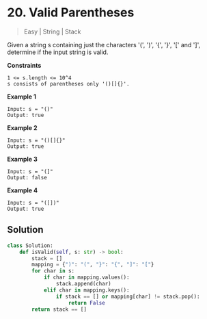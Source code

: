 # 20. Valid Parentheses
> Easy | String | Stack

Given a string s containing just the characters '(', ')', '{', '}', '[' and ']', determine if the input string is valid.

**Constraints**

    1 <= s.length <= 10^4
    s consists of parentheses only '()[]{}'.

**Example 1**

    Input: s = "()"
    Output: true

**Example 2**

    Input: s = "()[]{}"
    Output: true

**Example 3**

    Input: s = "(]"
    Output: false

**Example 4**

    Input: s = "([])"
    Output: true

## Solution

```python
class Solution:
    def isValid(self, s: str) -> bool:
        stack = []
        mapping = {")": "(", "}": "{", "]": "["}
        for char in s:
            if char in mapping.values():
                stack.append(char)
            elif char in mapping.keys():
                if stack == [] or mapping[char] != stack.pop():
                    return False
        return stack == []